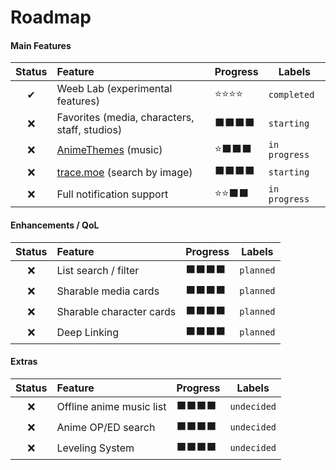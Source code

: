 # Roadmap

#### Main Features
| Status | Feature                                           | Progress | Labels        |
| :----: | :------------------------------------------------ | -------- | ------------- |
|   ✔    | Weeb Lab (experimental features)                  | ⭐⭐⭐⭐     | `completed`   |
|   ❌    | Favorites (media, characters, staff, studios)     | ⬛⬛⬛⬛     | `starting`    |
|   ❌    | [AnimeThemes](https://animethemes.moe/) (music)   | ⭐⬛⬛⬛     | `in progress` |
|   ❌    | [trace.moe](https://trace.moe/) (search by image) | ⬛⬛⬛⬛     | `starting`    |
|   ❌    | Full notification support                         | ⭐⭐⬛⬛     | `in progress` |


#### Enhancements / QoL
| Status | Feature                  | Progress | Labels    |
| :----: | :----------------------- | -------- | --------- |
|   ❌    | List search / filter     | ⬛⬛⬛⬛     | `planned` |
|   ❌    | Sharable media cards     | ⬛⬛⬛⬛     | `planned` |
|   ❌    | Sharable character cards | ⬛⬛⬛⬛     | `planned` |
|   ❌    | Deep Linking             | ⬛⬛⬛⬛     | `planned` |

#### Extras
| Status | Feature                  | Progress | Labels      |
| :----: | :----------------------- | -------- | ----------- |
|   ❌    | Offline anime music list | ⬛⬛⬛⬛     | `undecided` |
|   ❌    | Anime OP/ED search       | ⬛⬛⬛⬛     | `undecided` |
|   ❌    | Leveling System          | ⬛⬛⬛⬛     | `undecided` |